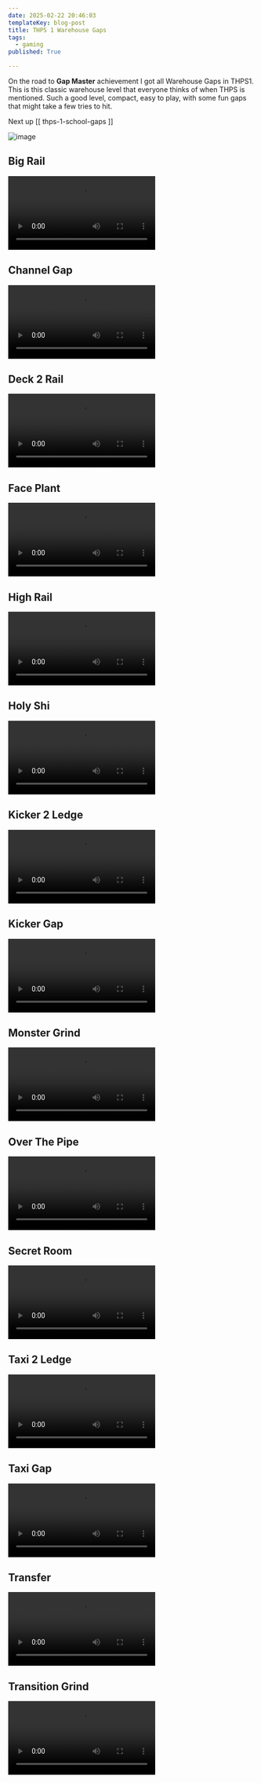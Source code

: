 ```yaml
---
date: 2025-02-22 20:46:03
templateKey: blog-post
title: THPS 1 Warehouse Gaps
tags:
  - gaming
published: True

---
```


On the road to **Gap Master** achievement I got all Warehouse Gaps in THPS1.
This is this classic warehouse level that everyone thinks of when THPS is
mentioned.  Such a good level, compact, easy to play, with some fun gaps that
might take a few tries to hit.

Next up [[ thps-1-school-gaps ]]

![image](https://dropper.wayl.one/api/file/8b21df1c-9a79-4a07-a7c6-b660979aa3a1.webp)

## Big Rail

![THPS1-1-BigRail.mp4](https://dropper.wayl.one/api/file/973527d4-3cac-4034-8e4c-24eff10a11fa.mp4)

## Channel Gap

![THPS1-1-ChannelGap.mp4](https://dropper.wayl.one/api/file/c05d4ced-c0e8-448b-89f8-c5837e55e073.mp4)

## Deck 2 Rail

![THPS1-1-Deck2Rail.mp4](https://dropper.wayl.one/api/file/5525ce76-d7c6-4047-b4f3-d0b811df2b82.mp4)

## Face Plant

![THPS1-1-FacePlant.mp4](https://dropper.wayl.one/api/file/83b23279-12fb-44e4-8a6f-6fbd6303879c.mp4)

## High Rail

![THPS1-1-HighRail.mp4](https://dropper.wayl.one/api/file/6aa41edf-90a5-4390-88be-0ffd198fcf1d.mp4)

## Holy Shi

![THPS1-1-HolyShi.mp4](https://dropper.wayl.one/api/file/d8b2f149-a388-4b17-b2a2-d64bfce4af49.mp4)

## Kicker 2 Ledge

![THPS1-1-Kicker2Ledge.mp4](https://dropper.wayl.one/api/file/e727f014-1388-4d12-bc60-8bd8741e73f7.mp4)

## Kicker Gap

![THPS1-1-KickerGap.mp4](https://dropper.wayl.one/api/file/0a4aa8fd-d565-4587-b6d7-39f2d90c63ec.mp4)

## Monster Grind

![THPS1-1-MonsterGrind.mp4](https://dropper.wayl.one/api/file/d51f61a5-8732-4398-adb2-53af9091564f.mp4)

## Over The Pipe

![THPS1-1-OverThePipe.mp4](https://dropper.wayl.one/api/file/48af7cf1-c708-4560-ad21-c523de5029a7.mp4)

## Secret Room

![THPS1-1-SecretRoom.mp4](https://dropper.wayl.one/api/file/ee5c0bf7-6a37-49ef-93c0-68ae9178c4ec.mp4)

## Taxi 2 Ledge

![THPS1-1-Taxi2Ledge.mp4](https://dropper.wayl.one/api/file/fd3a20ae-dca6-4426-ab70-69525acbc34d.mp4)

## Taxi Gap

![THPS1-1-TaxiGap.mp4](https://dropper.wayl.one/api/file/c16310d0-48a3-46f5-ab68-83a58e1a249b.mp4)

## Transfer

![THPS1-1-Transfer.mp4](https://dropper.wayl.one/api/file/980adcb5-87c9-4e23-bb1c-62d6833853f1.mp4)

## Transition Grind

![THPS1-1-TransitionGrind.mp4](https://dropper.wayl.one/api/file/63f6f560-36e5-4d14-a200-9357f60ef468.mp4)
